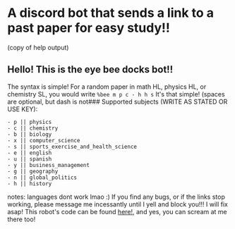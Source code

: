 # A discord bot that sends a link to a past paper for easy study!!
(copy of help output)

## Hello! This is the eye bee docks bot!!
The syntax is simple!
For a random paper in math HL, physics HL, or chemistry SL, you would write
```%bee m p c - h h s```
It's that simple! (spaces are optional, but dash is not### Supported subjects (WRITE AS STATED OR USE KEY):
```- m || math
- p || physics
- c || chemistry
- b || biology
- x || computer_science
- s || sports_exercise_and_health_science
- e || english
- u || spanish
- y || business_management
- g || geography
- n || global_politics
- h || history
```
notes: languages dont work lmao :)
If you find any bugs, or if the links stop working, please message me incessantly until I yell and block you!!! I will fix asap!
This robot's code can be found [here!](https://github.com/Milkalotl/ib_study_bot), and yes, you can scream at me there too!
